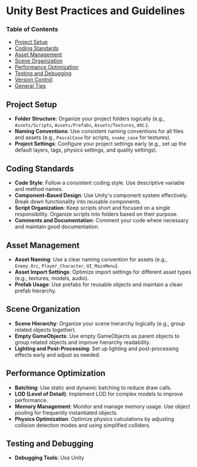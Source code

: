 # Unity Best Practices and Guidelines

### Table of Contents
- [Project Setup](#project-setup)
- [Coding Standards](#coding-standards)
- [Asset Management](#asset-management)
- [Scene Organization](#scene-organization)
- [Performance Optimization](#performance-optimization)
- [Testing and Debugging](#testing-and-debugging)
- [Version Control](#version-control)
- [General Tips](#general-tips)

## Project Setup
- **Folder Structure**: Organize your project folders logically (e.g., `Assets/Scripts`, `Assets/Prefabs`, `Assets/Textures`, etc.).
- **Naming Conventions**: Use consistent naming conventions for all files and assets (e.g., `PascalCase` for scripts, `snake_case` for textures).
- **Project Settings**: Configure your project settings early (e.g., set up the default layers, tags, physics settings, and quality settings).

## Coding Standards
- **Code Style**: Follow a consistent coding style. Use descriptive variable and method names.
- **Component-Based Design**: Use Unity's component system effectively. Break down functionality into reusable components.
- **Script Organization**: Keep scripts short and focused on a single responsibility. Organize scripts into folders based on their purpose.
- **Comments and Documentation**: Comment your code where necessary and maintain good documentation.

## Asset Management
- **Asset Naming**: Use a clear naming convention for assets (e.g., `Enemy_Orc`, `Player_Character`, `UI_MainMenu`).
- **Asset Import Settings**: Optimize import settings for different asset types (e.g., textures, models, audio).
- **Prefab Usage**: Use prefabs for reusable objects and maintain a clean prefab hierarchy.

## Scene Organization
- **Scene Hierarchy**: Organize your scene hierarchy logically (e.g., group related objects together).
- **Empty GameObjects**: Use empty GameObjects as parent objects to group related objects and improve hierarchy readability.
- **Lighting and Post-Processing**: Set up lighting and post-processing effects early and adjust as needed.

## Performance Optimization
- **Batching**: Use static and dynamic batching to reduce draw calls.
- **LOD (Level of Detail)**: Implement LOD for complex models to improve performance.
- **Memory Management**: Monitor and manage memory usage. Use object pooling for frequently instantiated objects.
- **Physics Optimization**: Optimize physics calculations by adjusting collision detection modes and using simplified colliders.

## Testing and Debugging
- **Debugging Tools**: Use Unity
